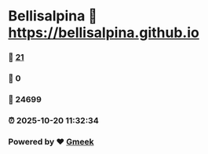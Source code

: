# Bellisalpina :link: https://bellisalpina.github.io 
### :page_facing_up: [21](https://bellisalpina.github.io/tag.html) 
### :speech_balloon: 0 
### :hibiscus: 24699 
### :alarm_clock: 2025-10-20 11:32:34 
### Powered by :heart: [Gmeek](https://github.com/Meekdai/Gmeek)
